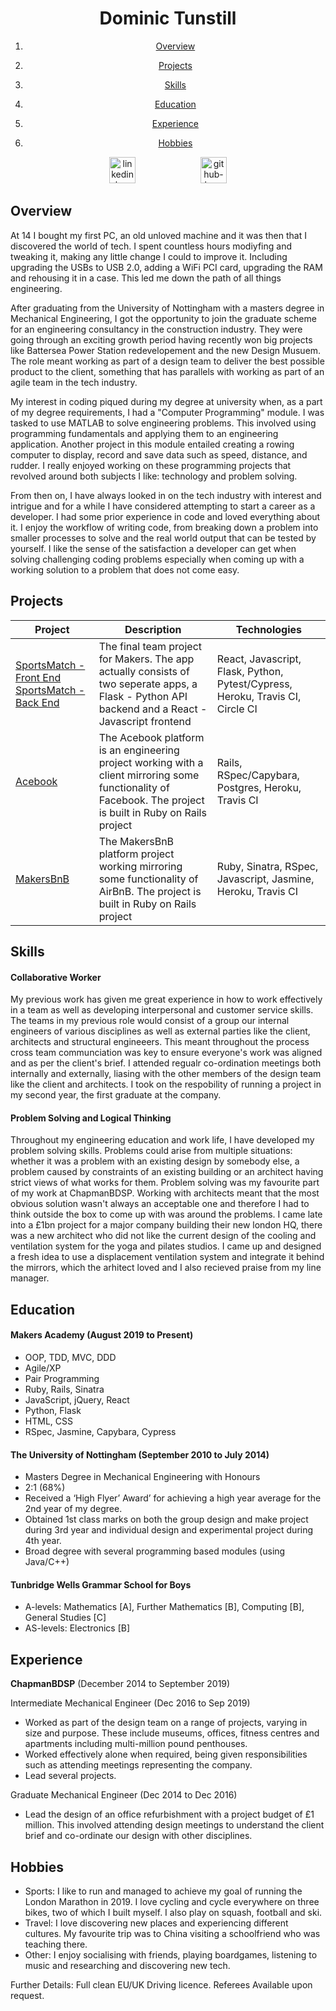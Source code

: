 <h1 align="center">Dominic Tunstill</h1>

<ol align="center" list-style-position="inside">	
<li align="center">
		 
[Overview](#overview)
</li>
<li align="center">
		 
[Projects](#projects)
</li>
<li align="center">
	
[Skills](#skills)
</li>
<li align="center">
	
[Education](#education)
</li>
<li align="center">
	
[Experience](#experience)
</li>
<li align="center">
	
[Hobbies](#hobbies)
</li>
</ol>

<p align="center">
<a  href="https://www.linkedin.com/in/dominic-tunstill-20293629/">
	<img src="https://www.vitae.ac.uk/images/logos/linkedin.png/@@images/c84f67eb-8427-48f3-9bc0-69712df8126b.png" alt="linkedin-logo" hspace="50" height="42" width="42"></a>
	<a  href="https://github.com/domtunstill">
	<img src="https://encrypted-tbn0.gstatic.com/images?q=tbn:ANd9GcQoomskqBHw1diTlhQBHA7krBgtr9Vjlu7UJaBfRD584XzJHYy_Ag&s" alt="github-logo" hspace="50" height="42" width="42"></a>
</p>

## Overview
<p>
At 14 I bought my first PC, an old unloved machine and it was then that I discovered the world of tech. I spent countless hours modiyfing and tweaking it, making any little change I could to improve it. Including upgrading the USBs to USB 2.0, adding a WiFi PCI card, upgrading the RAM and rehousing it in a case. This led me down the path of all things engineering.
</p>
<p>
After graduating from the University of Nottingham with a masters degree in Mechanical Engineering, I got the opportunity to join the graduate scheme for an engineering consultancy in the construction industry. They were going through an exciting growth period having recently won big projects like Battersea Power Station redevelopement and the new Design Musuem. The role meant working as part of a design team to deliver the best possible product to the client, something that has parallels with working as part of an agile team in the tech industry.
</p>
<p>
My interest in coding piqued during my degree at university when, as a part of my degree requirements, I had a "Computer Programming" module. I was tasked to use MATLAB to solve engineering problems. This involved using programming fundamentals and applying them to an engineering application. Another project in this module entailed creating a rowing computer to display, record and save data such as speed, distance, and rudder. I really enjoyed working on these programming projects that revolved around both subjects I like: technology and problem solving.
</p>
<p>
From then on, I have always looked in on the tech industry with interest and intrigue and for a while I have considered attempting to start a career as a developer. I had some prior experience in code and loved everything about it. I enjoy the workflow of writing code, from breaking down a problem into smaller processes to solve and the real world output that can be tested by yourself. I like the sense of the satisfaction a developer can get when solving challenging coding problems especially when coming up with a working solution to a problem that does not come easy.
</p>

## Projects
| Project   | Description | Technologies |
|---        |---         |---           |
| [SportsMatch - Front End](https://github.com/domtunstill/sportsmatch_react) [SportsMatch - Back End](https://github.com/domtunstill/sportsmatch_api) | The final team project for Makers. The app actually consists of two seperate apps, a Flask - Python API backend and a React - Javascript frontend | React, Javascript, Flask, Python, Pytest/Cypress, Heroku, Travis CI, Circle CI|
| [Acebook](https://github.com/domtunstill/acebook-facebuzz) |The Acebook platform is an engineering project working with a client mirroring some functionality of Facebook. The project is built in Ruby on Rails project |Rails, RSpec/Capybara, Postgres, Heroku, Travis CI|
|[MakersBnB](https://github.com/domtunstill/makersBnB) | The MakersBnB platform project working mirroring some functionality of AirBnB. The project is built in Ruby on Rails project |Ruby, Sinatra, RSpec, Javascript, Jasmine, Heroku, Travis CI |

## Skills

#### Collaborative Worker

My previous work has given me great experience in how to work effectively in a team as well as developing interpersonal and customer service skills. The teams in my previous role would consist of a group our internal engineers of various disciplines as well as external parties like the client, architects and structural engineeers. This meant throughout the process cross team communciation was key to ensure everyone's work was aligned and as per the client's brief. I attended regualr co-ordination meetings both internally and externally, liasing with the other members of the design team like the client and architects. I took on the respobility of running a project in my second year, the first graduate at the company.

#### Problem Solving and Logical Thinking

Throughout my engineering education and work life, I have developed my problem solving skills. Problems could arise from multiple situations: whether it was a problem with an existing design by somebody else, a problem caused by constraints of an existing building or an architect having strict views of what works for them. Problem solving was my favourite part of my work at ChapmanBDSP. Working with architects meant that the most obvious solution wasn't always an acceptable one and therefore I had to think outside the box to come up with was around the problems. 
I came late into a £1bn project for a major company building their new london HQ, there was a new architect who did not like the current design of the cooling and ventilation system for the yoga and pilates studios. I came up and designed a fresh idea to use a displacement ventilation system and integrate it behind the mirrors, which the arhitect loved and I also recieved praise from my line manager. 

## Education

#### Makers Academy (August 2019 to Present)

- OOP, TDD, MVC, DDD
- Agile/XP
- Pair Programming
- Ruby, Rails, Sinatra
- JavaScript, jQuery, React
- Python, Flask
- HTML, CSS
- RSpec, Jasmine, Capybara, Cypress

#### The University of Nottingham (September 2010 to July 2014)
	
- Masters Degree in Mechanical Engineering with Honours                                                                  
- 2:1 (68%)
- Received a ‘High Flyer’ Award’ for achieving a high year average for the 2nd year of my degree.
- Obtained 1st class marks on both the group design and make project during 3rd year and individual design and experimental project during 4th year.
- Broad degree with several programming based modules (using Java/C++)

#### Tunbridge Wells Grammar School for Boys

- A-levels: Mathematics [A], Further Mathematics [B], Computing [B], General Studies [C]
- AS-levels: Electronics [B]

## Experience

**ChapmanBDSP** (December 2014 to September 2019)

Intermediate Mechanical Engineer (Dec 2016 to Sep 2019)    

- Worked as part of the design team on a range of projects, varying in size and purpose.  These include museums, offices, fitness centres and apartments including multi-million pound penthouses.
- Worked effectively alone when required, being given responsibilities such as attending meetings representing the company.
- Lead several projects.

Graduate Mechanical Engineer (Dec 2014 to Dec 2016)
- Lead the design of an office refurbishment with a project budget of £1 million. This involved attending design meetings to understand the client brief and co-ordinate our design with other disciplines.

## Hobbies

- Sports: I like to run and managed to achieve my goal of running the London Marathon in 2019. I love cycling and cycle everywhere on three bikes, two of which I built myself. I also play on squash, football and ski.
- Travel: I love discovering new places and experiencing different cultures. My favourite trip was to China visiting a schoolfriend who was teaching there.
- Other: I enjoy socialising with friends, playing boardgames, listening to music and researching and discovering new tech.

Further Details: Full clean EU/UK Driving licence.
Referees Available upon request. 
